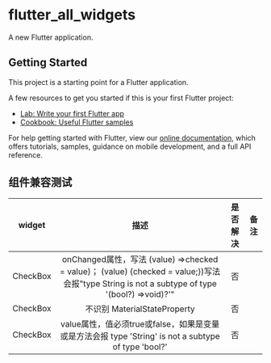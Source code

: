 # flutter_all_widgets

A new Flutter application.

## Getting Started

This project is a starting point for a Flutter application.

A few resources to get you started if this is your first Flutter project:

- [Lab: Write your first Flutter app](https://flutter.dev/docs/get-started/codelab)
- [Cookbook: Useful Flutter samples](https://flutter.dev/docs/cookbook)

For help getting started with Flutter, view our
[online documentation](https://flutter.dev/docs), which offers tutorials,
samples, guidance on mobile development, and a full API reference.

## 组件兼容测试
**widget** | **描述** | **是否解决** | **备注**
:-:|:-:|:-:|:-:
CheckBox |onChanged属性，写法 (value) =>checked = value)； (value) {checked = value;})写法会报"type String is not a subtype of type '(bool?) =>void)?'"| 否||
CheckBox | 不识别 MaterialStateProperty | 否 |
CheckBox | value属性，值必须true或false，如果是变量或是方法会报 type 'String' is not a subtype of type 'bool?'| 否 |


